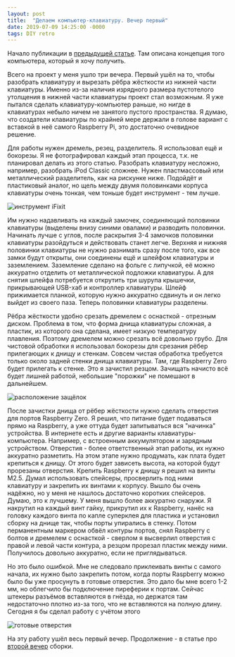 ```yaml
---
layout: post
title:  "Делаем компьютер-клавиатуру. Вечер первый"
date: 2019-07-09 14:25:00 -0000
tags: DIY retro
---
```


Начало публикации в [предыдущей статье](/blog/2019/rpz-keyboard). Там описана концепция того компьютера, который я хочу получить.

Всего на проект у меня ушло три вечера. Первый ушёл на то, чтобы разобрать клавиатуру и вырезать рёбра жёсткости из нижней части клавиатуры. Именно из-за наличия изрядного размера пустотелого утолщения в нижней части клавиатуры проект стал возможным. Я уже пытался сделать клавиатуру-компьютер раньше, но нигде в клавиатурах небыло ничем не занятого пустого пространства. Я думаю, что создатели клавиатуры по крайней мере держали в голове вариант с вставкой в неё самого Raspberry Pi, это достаточно очевидное решение.

Для работы нужен дремель, резец, разделитель. Я использовал ещё и бокорезы. Я не фотографировал каждый этап процесса, т.к. не планировал делать из этого статью. Разобрать клавиатуру несложно, например, разобрать iPod Classic сложнее. Нужен пластмассовый или металлический разделитель, как на рискунке ниже. Подойдёт и пластиковый аналог, но щель между двумя половинками корпуса клавиатуры очень тонкая, чем тоньше будет инструмент - тем лучше.

![инструмент iFixit](https://res.cloudinary.com/dlqc5rp9l/image/upload/v1596269619/blog/retro-computer1_stmgkj.jpg)

Им нужно надавливать на каждый замочек, соединяющий половинки клавиатуры (выделены внизу синими овалами) и разводить половинки. Начинать лучше с углов, после раскрытия 3-4 замочков половинки клавиатуры разойдуться и действовать станет легче. Верхняя и нижняя половинки клавиатуры не нужно разнимать сразу после того, как все замки будут открыты, они соединены ещё и шлейфом клавиатуры и заземлением. Заземление сделано на фольге с липучкой, её можно аккуратно отделить от металлической подложки клавиатуры. А для снятия шлейфа потребуется открутить три шурупа крышечки, прикрывающей USB-хаб и контроллер клавиатуры. Шлейф прижимается планкой, которую нужно аккуратно сдвинуть и он легко выйдет из своего паза. Теперь половинки клавиатуры разделены.

Рёбра жёсткости удобно срезать дремелем с оснасткой - отрезным диском. Проблема в том, что форма днища клавиатуры сложная, а пластик, из которого она сделана, имеет низкую температуру плавления. Поэтому дремелем можно срезать всё довольно грубо. Для чистовой обработки я использовал бокорезы для срезания рёбер прилегающих к днищу и стенкам. Совсем чистая обработка требуется только около задней стенки днища клавиатуры. Там, где Raspberry Zero будет прилегать к стенке. Это я зачистил резцом. Зачищать начисто всё будет лишней работой, небольшие "порожки" не помешают в дальнейшем. 

![расположение защёлок](https://res.cloudinary.com/dlqc5rp9l/image/upload/v1596269619/blog/retro-computer2_tptch3.jpg)

После зачистки днища от рёбер жёсткости нужно сделать отверстия для портов Raspberry Zero. Я решил, что питание будет подаваться прямо на Raspberry, а уже оттуда будет запитываться вся "начинка" устройства. В интернете есть и другие варианты клавиатуры-компьютера. Например, с встроенным аккумулятором и зарядным устройством. Отверстия - более ответственный этап работы, их нужно аккуратно разметить. На этом этапе нужно продумать, как плата будет крепиться к днищу. От этого будет зависеть высота, на которой будут прорезаны отверстия. Крепить Raspberry к днищу я решил на винты М2.5. Думал использовать спейсеры, просверлить под ними клавиатуру и закрепить их винтами к корпусу. Вышло бы очень надёжно, но у меня не нашлось достаточно коротких спейсеров. Думаю, это к лучшему. У меня вышло более аккуратно снаружи. Я накрутил на каждый винт гайку, прикрутил их к Raspberry, нанёс на головку каждого винта по капле суперклея для пластика и установил сборку на днище так, чтобы порты упирались в стенку. Потом перманентным маркером обвёл контуры портов, снял Raspberry с болтов и дремелем с оснасткой - сверлом я высверлил отверстия с правой и левой части контура, а резцом прорезал пластик между ними. Получилось довольно аккуратно, если не приглядываться. 

Но это было ошибкой. Мне не следовало приклеивать винты с самого начала, их нужно было закрепить потом, когда порты Raspberry можно было бы уже просунуть в готовые отверстия. Это дало бы мне всего 1-2 мм, но облегчило бы подключение пиреферии к портам. Сейчас штекеры разъёмов вставляются в гнёзда, но держатся там недостаточно плотно из-за того, что не вставляются на полную длину. Сегодня я бы сделал работу с учётом этого 

![готовые отверстия](https://res.cloudinary.com/dlqc5rp9l/image/upload/v1596269619/blog/retro-computer3_fscol4.jpg)

На эту работу ушёл весь первый вечер. Продолжение - в статье про [второй вечер](/blog/2019/retrocomputer-day2) сборки.